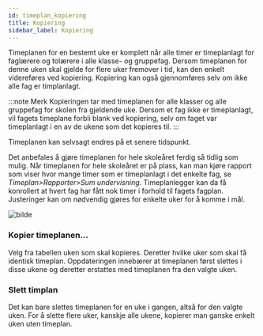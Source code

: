 ```yaml
---
id: timeplan_kopiering
title: Kopiering
sidebar_label: Kopiering
---
```

Timeplanen for en bestemt uke er komplett når alle timer er timeplanlagt for faglærere og tolærere i alle klasse- og gruppefag.
Dersom timeplanen for denne uken skal gjelde for flere uker fremover i tid, kan den enkelt videreføres ved kopiering. Kopiering kan også gjennomføres selv om ikke alle fag er timplanlagt.

:::note Merk
Kopieringen tar med timeplanen for alle klasser og alle gruppefag for skolen fra gjeldende uke. Dersom et fag ikke er timeplanlagt, vil fagets timeplane forbli blank ved kopiering, selv om faget var timeplanlagt i en av de ukene som det kopieres til. 
:::

Timeplanen kan selvsagt endres på et senere tidspunkt.

Det anbefales å gjøre timeplanen for hele skoleåret ferdig så tidlig som mulig. Når timeplanen for hele skoleåret er på plass, kan man kjøre rapport som viser hvor mange timer som er timeplanlagt i det enkelte fag, se _Timeplan>Rapporter>Sum undervisning_. Timeplanlegger kan da få konrollert at hvert fag har fått nok timer i forhold til fagets fagplan. Justeringer kan om nødvendig gjøres for enkelte uker for å komme i mål.

![bilde](https://user-images.githubusercontent.com/80097133/200818436-e089e72c-65f7-4c7d-985f-d263f6522d9c.png)

### Kopier timeplanen...
Velg fra  tabellen uken som skal kopieres. Deretter hvilke uker som skal få identisk timeplan. Oppdateringen innebærer at timeplanen først slettes i disse ukene og deretter erstattes med timeplanen fra den valgte uken.

### Slett timplan
Det kan bare slettes timeplanen for en uke i gangen, altså for den valgte uken. For å slette flere uker, kanskje alle ukene, kopierer man ganske enkelt uken uten timeplan.
